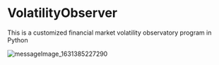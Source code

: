 # VolatilityObserver

This is a customized financial market volatility observatory program in Python

![messageImage_1631385227290](https://user-images.githubusercontent.com/90490076/132957886-ceb434d8-9111-4667-b202-e9f602cd75df.jpg)
